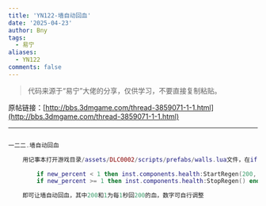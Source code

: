 ```yaml
---
title: 'YN122-墙自动回血'
date: '2025-04-23'
author: Bny
tags:
  - 易宁
aliases:
  - YN122
comments: false
---
```


> 代码来源于“易宁”大佬的分享，仅供学习，不要直接复制粘贴。

原帖链接：[http://bbs.3dmgame.com/thread-3859071-1-1.html](http://bbs.3dmgame.com/thread-3859071-1-1.html)

---

```lua  

一二二.墙自动回血	用记事本打开游戏目录/assets/DLC0002/scripts/prefabs/walls.lua文件，在if old_percent > 0 and new_percent <= 0 then clearobstacle(inst) end的下一行插入以下内容：		if new_percent < 1 then inst.components.health:StartRegen(200, 1) end		if new_percent >= 1 then inst.components.health:StopRegen() end	即可让墙自动回血，其中200和1为每1秒回200的血，数字可自行调整

```  

